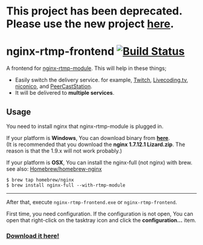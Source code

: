 # This project has been deprecated. Please use the new project [here](https://github.com/progre/nrf/).

nginx-rtmp-frontend [![Build Status](https://travis-ci.org/progre/nginx-rtmp-frontend.svg)](https://travis-ci.org/progre/nginx-rtmp-frontend)
====

A frontend for [nginx-rtmp-module](https://github.com/arut/nginx-rtmp-module).
This will help in these things;
- Easily switch the delivery service. for example, [Twitch](http://www.twitch.tv/), [Livecoding.tv](http://www.livecoding.tv/), [niconico](http://live.nicovideo.jp/), and [PeerCastStation](http://www.pecastation.org/).
- It will be delivered to **multiple services**.

Usage
----

You need to install nginx that nginx-rtmp-module is plugged in.

If your platform is **Windows**, You can download binary from **[here](http://nginx-win.ecsds.eu/download/)**.<br>
(It is recommended that you download the **nginx&#160;1.7.12.1&#160;Lizard.zip**. The reason is that the 1.9.x will not work probably.)

If your platform is **OSX**, You can install the nginx-full (not nginx) with brew.
see also: [Homebrew/homebrew-nginx](https://github.com/Homebrew/homebrew-nginx)
```
$ brew tap homebrew/nginx
$ brew install nginx-full --with-rtmp-module
```

----

After that, execute `nginx-rtmp-frontend.exe` or `nginx-rtmp-frontend`.

First time, you need configuration. 
If the configuration is not open, You can open that right-click on the tasktray icon and click the **configuration...** item.

### [Download it here!](https://github.com/progre/nginx-rtmp-frontend/releases)
